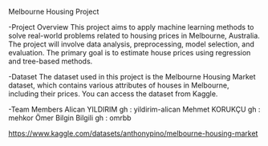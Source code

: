 Melbourne Housing Project

-Project Overview
This project aims to apply machine learning methods to solve real-world problems related to housing prices in Melbourne, Australia. The project will involve data analysis, preprocessing, model selection, and evaluation. The primary goal is to estimate house prices using regression and tree-based methods.

-Dataset
The dataset used in this project is the Melbourne Housing Market dataset, which contains various attributes of houses in Melbourne, including their prices. You can access the dataset from Kaggle.

-Team Members
Alican YILDIRIM gh : yildirim-alican
Mehmet KORUKÇU gh : mehkor
Ömer Bilgin Bilgili gh : omrbb

https://www.kaggle.com/datasets/anthonypino/melbourne-housing-market 

